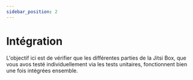 ```yaml
---
sidebar_position: 2
---
```


# Intégration

L'objectif ici est de vérifier que les différentes parties de la Jitsi Box, que vous avos testé individuellement via les tests unitaires, fonctionnent bien une fois intégrées ensemble.


 